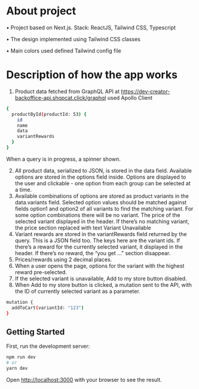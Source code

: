 # About project
• Project based on Next.js. Stack: ReactJS, Tailwind CSS, Typescript

• The design implemented using Tailwind CSS classes

• Main colors used defined Tailwind config file
    
# Description of how the app works

1. Product data fetched from GraphQL API at https://dev-creator-backoffice-api.shopcat.click/graphql used Apollo Client
```bash
{
  productById(productId: 53) {
    id
    name
    data
    variantRewards
  }
}
```
When a query is in progress, a spinner shown.

2. All product data, serialized to JSON,  is stored in the data field. Available options are stored in the options field inside. Options are displayed to the user and clickable - one option from each group can be selected at a time.
3. Available combinations of options are stored as product variants in the data.variants field. Selected option values should be matched against fields option1 and option2 of all variants to find the matching variant. For some option combinations there will be no variant. The price of the selected variant displayed in the header. If there’s no matching variant, the price section replaced with text  Variant Unavailable
4. Variant rewards are stored in the variantRewards field returned by the query. This is a JSON field too. The keys here are the variant ids. If there’s a reward for the currently selected variant, it displayed in the header. If there’s no reward, the “you get …” section disappear.
5. Prices/rewards using 2 decimal places.
6. When a user opens the page, options for the variant with the highest reward pre-selected.
7. If the selected variant is unavailable, Add to my store button  disabled.
8. When Add to my store button is clicked, a mutation sent to the API, with the ID of currently selected variant as a parameter.
```bash
mutation {
  addToCart(variantId: "123")
}
```

## Getting Started

First, run the development server:

```bash
npm run dev
# or
yarn dev
```

Open [http://localhost:3000](http://localhost:3000) with your browser to see the result.
